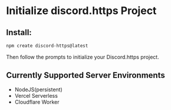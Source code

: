 # Initialize discord.https Project

## Install:

```bash
npm create discord-https@latest
```

Then follow the prompts to initialize your Discord.https project.

## Currently Supported Server Environments

- NodeJS(persistent)
- Vercel Serverless
- Cloudflare Worker